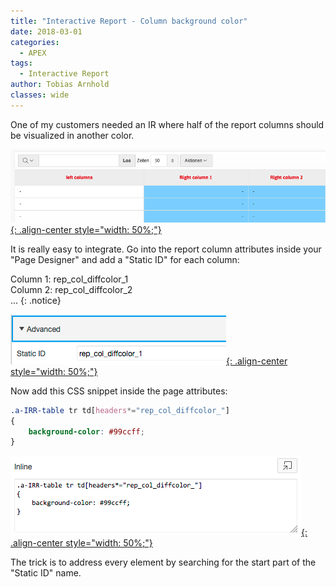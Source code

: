 ```yaml
---
title: "Interactive Report - Column background color"
date: 2018-03-01
categories:
  - APEX
tags:
  - Interactive Report
author: Tobias Arnhold
classes: wide
---
```

One of my customers needed an IR where half of the report columns should be visualized in another color.

[![interactive-report-standard-column-01](/assets/images/posts/2018-03-01-interactive-report-standard-column-01.webp){: .align-center style="width: 50%;"}](/assets/images/posts/2018-03-01-interactive-report-standard-column-01.webp)

It is really easy to integrate. Go into the report column attributes inside your "Page Designer" and add a "Static ID" for each column:

Column 1: rep_col_diffcolor_1   
Column 2: rep_col_diffcolor_2   
...
{: .notice}

[![interactive-report-standard-column-02](/assets/images/posts/2018-03-01-interactive-report-standard-column-02.webp){: .align-center style="width: 50%;"}](/assets/images/posts/2018-03-01-interactive-report-standard-column-02.webp)

Now add this CSS snippet inside the page attributes:

```css
.a-IRR-table tr td[headers*="rep_col_diffcolor_"]
{
    background-color: #99ccff;
}
```

[![interactive-report-standard-column-03](/assets/images/posts/2018-03-01-interactive-report-standard-column-03.webp){: .align-center style="width: 50%;"}](/assets/images/posts/2018-03-01-interactive-report-standard-column-03.webp)

The trick is to address every element by searching for the start part of the "Static ID" name.
